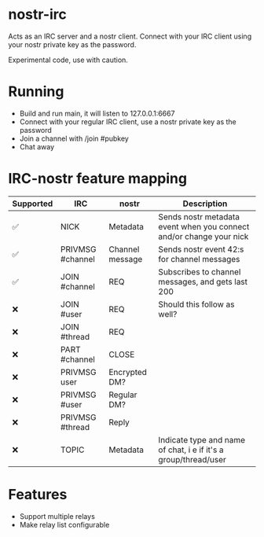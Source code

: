 # nostr-irc
Acts as an IRC server and a nostr client. Connect with your IRC client using your nostr private key as the password.

Experimental code, use with caution.

# Running

- Build and run main, it will listen to 127.0.0.1:6667
- Connect with your regular IRC client, use a nostr private key as the password
- Join a channel with /join #pubkey
- Chat away

# IRC-nostr feature mapping

| Supported |  IRC              | nostr           | Description                                                           |
|-----------|-------------------|-----------------|-----------------------------------------------------------------------|
| ✅         | NICK              | Metadata        | Sends nostr metadata event when you connect and/or change your nick   |
| ✅         | PRIVMSG #channel  | Channel message | Sends nostr event 42:s for channel messages                           |
| ✅         | JOIN #channel     | REQ             | Subscribes to channel messages, and gets last 200                     |
| ❌         | JOIN #user        | REQ             | Should this follow as well?                                           |
| ❌         | JOIN #thread      | REQ             |                                                                       |
| ❌         | PART #channel     | CLOSE           |                                                                       |
| ❌         | PRIVMSG user      | Encrypted DM?   |                                                                       |
| ❌         | PRIVMSG #user     | Regular DM?     |                                                                       |
| ❌         | PRIVMSG #thread   | Reply           |                                                                       |
| ❌         | TOPIC             | Metadata        | Indicate type and name of chat, i e if it's a group/thread/user       |

# Features

- Support multiple relays
- Make relay list configurable
